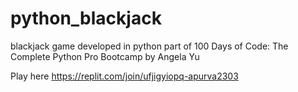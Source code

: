 # python_blackjack
blackjack game developed in python 
part of 100 Days of Code: The Complete Python Pro Bootcamp by Angela Yu

Play here https://replit.com/join/ufjigyiopq-apurva2303

